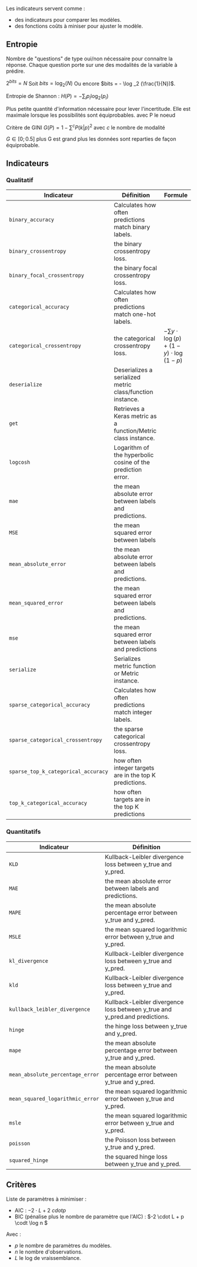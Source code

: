 Les indicateurs servent comme :

* des indicateurs pour comparer les modèles.
* des fonctions coûts à  miniser pour ajuster le modèle.

## Entropie 

Nombre de "questions" de type oui/non nécessaire pour connaitre la réponse. Chaque question porte sur une des modalités de la variable à prédire.

$2^{bits} = N$ Soit $bits = \log _2 (N)$ Ou encore $bits = - \log _2 (\frac{1}{N})$.

Entropie de Shannon : $H(P) = -\sum_i p_i \log _2 (p_i)$

Plus petite quantité d'information nécessaire pour lever l'incertitude. Elle est maximale lorsque les possibilités sont équiprobables.
avec P le noeud

Critère de GINI $G(P) = 1 - \sum^{c}{P(k|p)^2}$
avec $c$ le nombre de modalité

$G \in [0;0.5]$ plus G est grand plus les données sont reparties de façon équiprobable.

## Indicateurs

### Qualitatif

Indicateur 						| Définition | Formule
--------------------------------|---|---
`binary_accuracy`      			| Calculates how often predictions match binary labels.
`binary_crossentropy` 			| the binary crossentropy loss.
`binary_focal_crossentropy`		| the binary focal crossentropy loss.
`categorical_accuracy` 			| Calculates how often predictions match one-hot labels.
`categorical_crossentropy` 		| the categorical crossentropy loss. | $- \sum y \cdot \log(p) + (1−y) \cdot \log (1−p)$
`deserialize` 					| Deserializes a serialized metric class/function instance.
`get` 							| Retrieves a Keras metric as a function/Metric class instance.
`logcosh` 						| Logarithm of the hyperbolic cosine of the prediction error.
`mae` 							| the mean absolute error between labels and predictions.
`MSE`                          	| the mean squared error between labels 
`mean_absolute_error` 			| the mean absolute error between labels and predictions.
`mean_squared_error`			| the mean squared error between labels and predictions.
`mse` 							| the mean squared error between labels and predictions
`serialize` 					| Serializes metric function or Metric instance.
`sparse_categorical_accuracy` 	| Calculates how often predictions match integer labels.
`sparse_categorical_crossentropy` 	| the sparse categorical crossentropy loss.
`sparse_top_k_categorical_accuracy` | how often integer targets are in the top K predictions.
`top_k_categorical_accuracy` 		| how often targets are in the top K predictions

### Quantitatifs

Indicateur 						| Définition
--------------------------------|---
`KLD` 							| Kullback-Leibler divergence loss between y_true and y_pred.
`MAE` 							| the mean absolute error between labels and predictions.
`MAPE` 							| the mean absolute percentage error between y_true and y_pred.
`MSLE`                    		| the mean squared logarithmic error between y_true and y_pred.
`kl_divergence`					| Kullback-Leibler divergence loss between y_true and y_pred.
`kld` 							| Kullback-Leibler divergence loss between y_true and y_pred.
`kullback_leibler_divergence` 	| Kullback-Leibler divergence loss between y_true and y_pred.and predictions.
`hinge` 						| the hinge loss between y_true and y_pred.
`mape` 							| the mean absolute percentage error between y_true and y_pred.
`mean_absolute_percentage_error`| the mean absolute percentage error between y_true and y_pred.
`mean_squared_logarithmic_error`| the mean squared logarithmic error between y_true and y_pred.
`msle` 							| the mean squared logarithmic error between y_true and y_pred.
`poisson` 						| the Poisson loss between y_true and y_pred.
`squared_hinge` 				| the squared hinge loss between y_true and y_pred.

## Critères 

Liste de paramètres à minimiser :

* AIC : $-2 \cdot L + 2 \ cdot p$
* BIC (pénalise plus le nombre de paramètre que l'AIC) : $-2 \cdot L + p \codt \log n $

Avec : 

* $p$ le nombre de paramètres du modèles.
* $n$ le nombre d'observations.
* $L$ le log de vraissemblance.